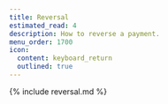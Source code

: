 ```yaml
---
title: Reversal
estimated_read: 4
description: How to reverse a payment.
menu_order: 1700
icon:
  content: keyboard_return
  outlined: true
---
```


{% include reversal.md %}
